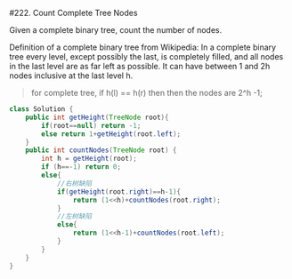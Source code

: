 #222. Count Complete Tree Nodes  

Given a complete binary tree, count the number of nodes.

Definition of a complete binary tree from Wikipedia:
In a complete binary tree every level, except possibly the last, is completely filled, and all nodes in the last level are as far left as possible. It can have between 1 and 2h nodes inclusive at the last level h.



>for complete tree, if h(l) == h(r) then then the nodes are 2^h -1;


```java
class Solution {
    public int getHeight(TreeNode root){
        if(root==null) return -1;
        else return 1+getHeight(root.left);
    }
    public int countNodes(TreeNode root) {
        int h = getHeight(root);
        if (h==-1) return 0;
        else{
            //右树缺陷
            if(getHeight(root.right)==h-1){
                return (1<<h)+countNodes(root.right);
            }
            //左树缺陷
            else{
                return (1<<h-1)+countNodes(root.left);
            }
        }
    }
}
```
